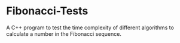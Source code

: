 # Fibonacci-Tests
A C++ program to test the time complexity of different algorithms to calculate a number in the Fibonacci sequence.
